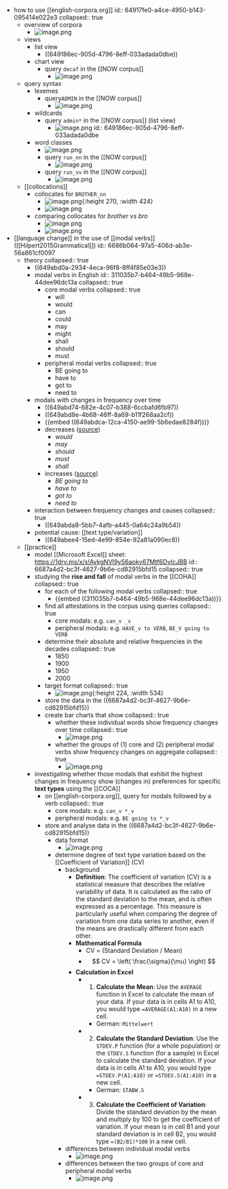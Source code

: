 - how to use [[english-corpora.org]]
  id:: 64917fe0-a4ce-4950-b143-095414e022e3
  collapsed:: true
	- overview of corpora
		- ![image.png](../assets/image_1687259415127_0.png)
	- views
		- list view
			- ((649186ec-905d-4796-8eff-033adada0dbe))
		- chart view
			- query `decaf` in the [[NOW corpus]]
				- ![image.png](../assets/image_1687259109695_0.png)
	- query syntax
		- lexemes
			- query`ADMIN` in the [[NOW corpus]]
				- ![image.png](../assets/image_1687258926938_0.png)
		- wildcards
			- query `admin*` in the [[NOW corpus]] (list view)
				- ![image.png](../assets/image_1687258861595_0.png)
				  id:: 649186ec-905d-4796-8eff-033adada0dbe
		- word classes
			- ![image.png](../assets/image_1687259357965_0.png)
			- query `run_nn` in the [[NOW corpus]]
				- ![image.png](../assets/image_1687259262662_0.png)
			- query `run_vv` in the [[NOW corpus]]
				- ![image.png](../assets/image_1687259313776_0.png)
	- [[collocations]]
		- collocates for `BROTHER_nn`
			- ![image.png](../assets/image_1720166129664_0.png){:height 270, :width 424}
			- ![image.png](../assets/image_1720166070331_0.png)
		- comparing collocates for *brother* vs *bro*
			- ![image.png](../assets/image_1687261600943_0.png)
			- ![image.png](../assets/image_1687261574344_0.png)
- [[language change]] in the use of [[modal verbs]] ([[Hilpert2015Grammatical]])
  id:: 6686b064-97a5-406d-ab3e-56a861cf0097
	- theory
	  collapsed:: true
		- ((649abd0a-2934-4eca-96f8-8ff4f85e03e3))
		- modal verbs in English
		  id:: 311035b7-b464-49b5-968e-44dee96dc13a
		  collapsed:: true
			- core modal verbs
			  collapsed:: true
				- will
				- would
				- can
				- could
				- may
				- might
				- shall
				- should
				- must
			- peripheral modal verbs
			  collapsed:: true
				- BE going to
				- have to
				- got to
				- need to
		- modals with changes in frequency over time
			- ((649abd74-682e-4c07-b388-6ccbafd6fb97))
			- ((649abd8e-4b68-46ff-8a69-b11f268aa2cf))
			- {{embed ((649abdca-12ca-4150-ae99-5b6edae8284f))}}
			- decreases ([source](((649b01d8-55ec-4a2b-9455-ac178224b327))))
				- *would*
				- *may*
				- *should*
				- *must*
				- *shall*
			- increases ([source](((649abe39-2aaf-438b-89e0-298a7e3eadcb))))
				- *BE going to*
				- *have to*
				- *got to*
				- *need to*
		- interaction between frequency changes and causes
		  collapsed:: true
			- ((649abda8-5bb7-4afb-a445-0a64c24a9b54))
		- potential cause: [[text type/variation]]
			- ((649abee4-15ed-4e99-854e-92a81a090ec8))
	- [[practice]]
		- model [[Microsoft Excel]] sheet: https://1drv.ms/x/s!AvkgNVl9yS6aokv67Mtf6DvIcJBB
		  id:: 6687a4d2-bc3f-4627-9b6e-cd82915bfd15
		  collapsed:: true
		- studying the **rise and fall** of modal verbs in the [[COHA]]
		  collapsed:: true
			- for each of the following modal verbs
			  collapsed:: true
				- {{embed ((311035b7-b464-49b5-968e-44dee96dc13a))}}
			- find all attestations in the corpus using queries
			  collapsed:: true
				- core modals: e.g. `can_v _v`
				- peripheral modals: e.g. `HAVE_v to VERB`, `BE_V going to VERB`
			- determine their absolute and relative frequencies in the decades
			  collapsed:: true
				- 1850
				- 1900
				- 1950
				- 2000
			- target format
			  collapsed:: true
				- ![image.png](../assets/image_1687959697860_0.png){:height 224, :width 534}
			- store the data in the ((6687a4d2-bc3f-4627-9b6e-cd82915bfd15))
			- create bar charts that show
			  collapsed:: true
				- whether these individual words show frequency changes over time
				  collapsed:: true
					- ![image.png](../assets/image_1687959732182_0.png)
				- whether the groups of (1) core and (2) peripheral modal verbs show frequency changes on aggregate
				  collapsed:: true
					- ![image.png](../assets/image_1689070200344_0.png)
		- investigating whether those modals that exhibit the highest changes in frequency show (changes in) preferences for specific **text types** using the [[COCA]]
			- on [[english-corpora.org]], query for modals followed by a verb
			  collapsed:: true
				- core modals: e.g. `can_v *_v`
				- peripheral modals: e.g. `BE going to *_v`
			- store and analyse data in the ((6687a4d2-bc3f-4627-9b6e-cd82915bfd15))
				- data format
					- ![image.png](../assets/image_1687959769997_0.png)
				- determine degree of text type variation based on the [[Coefficient of Variation]] (CV)
					- background
						- **Definition**: The coefficient of variation (CV) is a statistical measure that describes the relative variability of data. It is calculated as the ratio of the standard deviation to the mean, and is often expressed as a percentage. This measure is particularly useful when comparing the degree of variation from one data series to another, even if the means are drastically different from each other.
						- **Mathematical Formula**
							- CV = (Standard Deviation / Mean)
							- $$ CV = \left( \frac{\sigma}{\mu} \right) $$
						- **Calculation in Excel**
							- 1. **Calculate the Mean**: Use the `AVERAGE` function in Excel to calculate the mean of your data. If your data is in cells A1 to A10, you would type `=AVERAGE(A1:A10)` in a new cell.
								- German: `Mittelwert`
							- 2. **Calculate the Standard Deviation**: Use the `STDEV.P` function (for a whole population) or the `STDEV.S` function (for a sample) in Excel to calculate the standard deviation. If your data is in cells A1 to A10, you would type `=STDEV.P(A1:A10)` or `=STDEV.S(A1:A10)` in a new cell.
								- German: `STABW.S`
							- 3. **Calculate the Coefficient of Variation**: Divide the standard deviation by the mean and multiply by 100 to get the coefficient of variation. If your mean is in cell B1 and your standard deviation is in cell B2, you would type `=(B2/B1)*100` in a new cell.
					- differences between individual modal verbs
						- ![image.png](../assets/image_1689070302563_0.png)
					- differences between the two groups of core and peripheral modal verbs
						- ![image.png](../assets/image_1689070360661_0.png)
